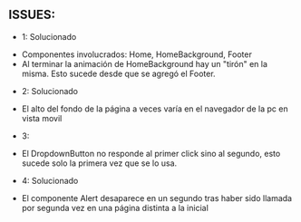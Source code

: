 ## ISSUES:
- 1: Solucionado
* Componentes involucrados: Home, HomeBackground, Footer
* Al terminar la animación de HomeBackground hay un "tirón" en la misma. Esto sucede desde que se agregó el Footer.

- 2: Solucionado
* El alto del fondo de la página a veces varía en el navegador de la pc en vista movil

- 3: 
* El DropdownButton no responde al primer click sino al segundo, esto sucede solo la primera vez que se lo usa.

- 4: Solucionado
 * El componente Alert desaparece en un segundo tras haber sido llamada por segunda vez en una página distinta a la inicial